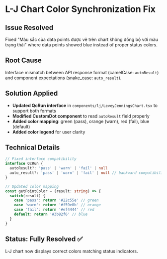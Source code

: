# L-J Chart Color Synchronization Fix

## Issue Resolved
Fixed "Màu sắc của data points được vẽ trên chart không đồng bộ với màu trạng thái" where data points showed blue instead of proper status colors.

## Root Cause
Interface mismatch between API response format (camelCase: `autoResult`) and component expectations (snake_case: `auto_result`).

## Solution Applied
- **Updated QcRun interface** in `components/lj/LeveyJenningsChart.tsx` to support both formats
- **Modified CustomDot component** to read `autoResult` field properly
- **Added color mapping**: green (pass), orange (warn), red (fail), blue (default)
- **Added color legend** for user clarity

## Technical Details
```typescript
// Fixed interface compatibility
interface QcRun {
  autoResult?: 'pass' | 'warn' | 'fail' | null
  auto_result?: 'pass' | 'warn' | 'fail' | null // backward compatibility
}

// Updated color mapping
const getPointColor = (result: string) => {
  switch(result) {
    case 'pass': return '#22c55e' // green
    case 'warn': return '#f59e0b' // orange  
    case 'fail': return '#ef4444' // red
    default: return '#3b82f6' // blue
  }
}
```

## Status: Fully Resolved ✅
L-J chart now displays correct colors matching status indicators.